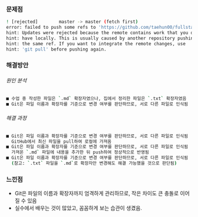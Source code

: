 ### **문제점**
```bash
! [rejected]        master -> master (fetch first)
error: failed to push some refs to 'https://github.com/taehun00/fullstack_20250825.git'
hint: Updates were rejected because the remote contains work that you do not
hint: have locally. This is usually caused by another repository pushing to
hint: the same ref. If you want to integrate the remote changes, use
hint: 'git pull' before pushing again.
```

### **해결방안**
###### 원인 분석
```bash
■ 수업 중 작성한 파일은 `.md` 확장자였으나, 집에서 정리한 파일은 `.txt` 확장자였음
■ Git은 파일 이름과 확장자를 기준으로 변경 여부를 판단하므로, 서로 다른 파일로 인식됨
```

###### 해결 과정
```bash
■ Git은 파일 이름과 확장자를 기준으로 변경 여부를 판단하므로, 서로 다른 파일로 인식됨
  GitHub에서 최신 파일을 pull하여 로컬에 가져옴
■ Git은 파일 이름과 확장자를 기준으로 변경 여부를 판단하므로, 서로 다른 파일로 인식됨
  가져온 `.md` 파일에 내용을 추가한 뒤 push하여 정상적으로 반영됨
■ Git은 파일 이름과 확장자를 기준으로 변경 여부를 판단하므로, 서로 다른 파일로 인식됨
  (참고: `.txt` 파일을 `.md`로 확장자만 변경해도 해결 가능했을 것으로 판단됨)
```

### **느낀점**
- Git은 파일의 이름과 확장자까지 엄격하게 관리하므로, 작은 차이도 큰 충돌로 이어질 수 있음
- 실수에서 배우는 것이 많았고, 꼼꼼하게 보는 습관이 생겼음.